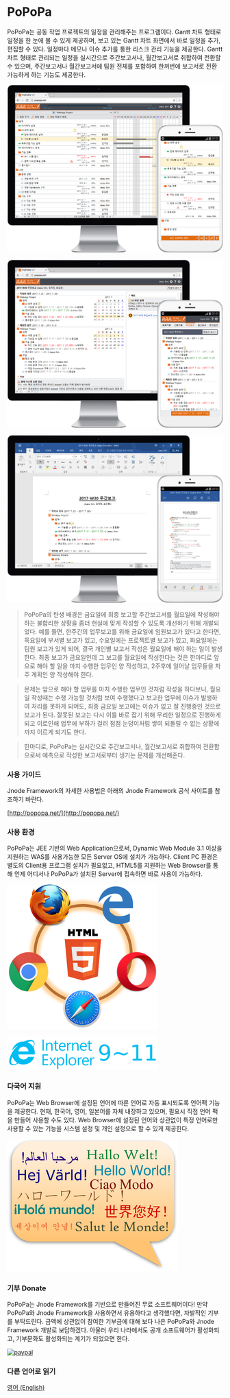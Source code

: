 PoPoPa
======
PoPoPa는 공동 작업 프로젝트의 일정을 관리해주는 프로그램이다. Gantt 차트 형태로 일정을 한 눈에 볼 수 있게 제공하며, 보고 있는 Gantt 차트 화면에서 바로 일정을 추가, 편집할 수 있다. 일정마다 메모나 이슈 추가를 통한 리스크 관리 기능을 제공한다. Gantt 차트 형태로 관리되는 일정을 실시간으로 주간보고서나, 월간보고서로 취합하여 전환할 수 있으며, 주간보고서나 월간보고서에 팀원 전체를 포함하여 한꺼번에 보고서로 전환 가능하게 하는 기능도 제공한다.

![Alt Gantt 챠트 형태의 일정 관리](images/ko/gantt.png?raw=true "Gantt 챠트 형태의 일정 관리")

![Alt 실시간 보고서](images/ko/weekly.png?raw=true "실시간 보고서")

![Alt MS Word 형식의 보고서](images/ko/docx.png?raw=true "MS Word 형식의 보고서")

> PoPoPa의 탄생 배경은 금요일에 최종 보고할 주간보고서를 월요일에 작성해야 하는 불합리한 상황을 좀더 현실에 맞게 작성할 수 있도록 개선하기 위해 개발되었다. 예를 들면, 한주간의 업무보고를 위해 금요일에 임원보고가 있다고 한다면, 목요일에 부서별 보고가 있고, 수요일에는 프로젝트별 보고가 있고, 화요일에는 팀원 보고가 있게 되어, 결국 개인별 보고서 작성은 월요일에 해야 하는 일이 발생한다. 최종 보고가 금요일인데 그 보고를 월요일에 작성한다는 것은 한마디로 앞으로 해야 할 일을 마치 수행한 업무인 양 작성하고, 2주후에 일어날 업무들을 차주 계획인 양 작성해야 한다.

> 문제는 앞으로 해야 할 업무를 마치 수행한 업무인 것처럼 작성을 하다보니, 월요일 작성때는 수행 가능할 것처럼 보여 수행했다고 보고한 업무에 이슈가 발생하여 처리를 못하게 되어도, 최종 금요일 보고에는 이슈가 없고 잘 진행중인 것으로 보고가 된다. 잘못된 보고는 다시 이를 바로 잡기 위해 무리한 일정으로 진행하게 되고 이로인해 업무에 부하가 걸려 점점 눈덩이처럼 쌓여 되돌릴 수 없는 상황에까지 이르게 되기도 한다.

> 한마디로, PoPoPa는 실시간으로 주간보고서나, 월간보고서로 취합하여 전환함으로써 예측으로 작성한 보고서로부터 생기는 문제를 개선해준다.

### 사용 가이드
Jnode Framework의 자세한 사용법은 아래의 Jnode Framework 공식 사이트를 참조하기 바란다.

[http://popopa.net/](http://popopa.net/)

### 사용 환경
PoPoPa는 JEE 기반의 Web Application으로써, Dynamic Web Module 3.1 이상을 지원하는 WAS를 사용가능한 모든 Server OS에 설치가 가능하다. Client PC 환경은 별도의 Client용 프로그램 설치가 필요없고, HTML5를 지원하는 Web Browser를 통해 언제 어디서나 PoPoPa가 설치된 Server에 접속하면 바로 사용이 가능하다.

![Alt HTML5 지원 Web Brwser 통해 접속 가능](images/html5.png?raw=true "HTML5 지원 Web Browser 통해 접속 가능")

![Alt Internet Explorer 9 ~ 10 지원](images/ie9_11.png?raw=true "Internet Explorer 9 ~ 10 지원")

### 다국어 지원
PoPoPa는 Web Browser에 설정된 언어에 따른 언어로 자동 표시되도록 언어팩 기능을 제공한다. 현재, 한국어, 영어, 일본어를 자체 내장하고 있으며, 필요시 직접 언어 팩을 만들어 사용할 수도 있다. Web Browser에 설정된 언어와 상관없이 특정 언어로만 사용할 수 있는 기능을 시스템 설정 및 개인 설정으로 할 수 있게 제공한다.

![Alt 언어팩 지원](images/languages.png?raw=true "언어팩 지원")

### 기부 Donate
PoPoPa는 Jnode Framework를 기반으로 만들어진 무료 소프트웨어이다! 만약 PoPoPa와 Jnode Framework을 사용하면서 유용하다고 생각했다면, 자발적인 기부를 부탁드린다. 금액에 상관없이 참여한 기부금에 대해 보다 나은 PoPoPa와 Jnode Framework 개발로 보답하겠다. 아울러 우리 나라에서도 공개 소프트웨어가 활성화되고, 기부문화도 활성화되는 계기가 되었으면 한다.

[![paypal](https://www.paypalobjects.com/en_US/i/btn/btn_donateCC_LG.gif)](https://www.paypal.com/cgi-bin/webscr?cmd=_s-xclick&hosted_button_id=6YYMTECUZXM9S)

### 다른 언어로 읽기
[영어 (English)](https://github.com/gurumdari/popopa/blob/master/README.md)

